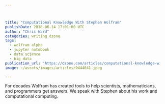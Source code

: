 ```yaml
---



title: "Computational Knowledge With Stephen Wolfram"
publishDate: 2018-06-14 17:01:00 UTC
author: "Chris Ward"
categories: writing dzone
tags:
  - wolfram alpha
  - jupyter notebook
  - data science
  - big data
publication_url: "https://dzone.com/articles/computational-knowledge-with-stephen-wolfram"
image: ~/assets/images/articles/9444041.jpeg

---
```

For decades Wolfram has created tools to help scientists, mathematicians, and programmers get answers. We speak with Stephen about his work and computational computing.

